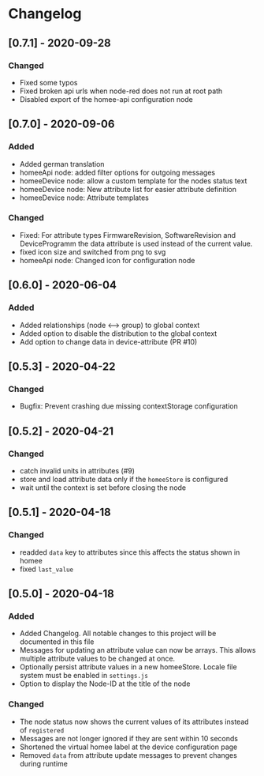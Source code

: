 # Changelog

## [0.7.1] - 2020-09-28
### Changed
- Fixed some typos
- Fixed broken api urls when node-red does not run at root path
- Disabled export of the homee-api configuration node

## [0.7.0] - 2020-09-06
### Added
- Added german translation
- homeeApi node: added filter options for outgoing messages
- homeeDevice node: allow a custom template for the nodes status text
- homeeDevice node: New attribute list for easier attribute definition
- homeeDevice node: Attribute templates
### Changed
- Fixed: For attribute types FirmwareRevision, SoftwareRevision and DeviceProgramm the data attribute is used instead of the current value.
- fixed icon size and switched from png to svg
- homeeApi node: Changed icon for configuration node

## [0.6.0] - 2020-06-04
### Added
- Added relationships (node <--> group) to global context
- Added option to disable the distribution to the global context
- Add option to change data in device-attribute (PR #10)

## [0.5.3] - 2020-04-22
### Changed
- Bugfix: Prevent crashing due missing contextStorage configuration

## [0.5.2] - 2020-04-21
### Changed
- catch invalid units in attributes (#9)
- store and load attribute data only if the `homeeStore` is configured
- wait until the context is set before closing the node

## [0.5.1] - 2020-04-18
### Changed
- readded `data` key to attributes since this affects the status shown in homee
- fixed `last_value`

## [0.5.0] - 2020-04-18
### Added
- Added Changelog. All notable changes to this project will be documented in this file
- Messages for updating an attribute value can now be arrays. This allows multiple attribute values to be changed at once.
- Optionally persist attribute values in a new homeeStore. Locale file system must be enabled in `settings.js`
- Option to display the Node-ID at the title of the node

### Changed
- The node status now shows the current values of its attributes instead of `registered`
- Messages are not longer ignored if they are sent within 10 seconds
- Shortened the virtual homee label at the device configuration page
- Removed `data` from attribute update messages to prevent changes during runtime
